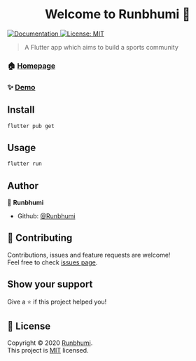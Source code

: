 <h1 align="center">Welcome to Runbhumi 👋</h1>
<p>
  <a href="https://flutter.dev/docs/get-started/install" target="_blank">
    <img alt="Documentation" src="https://img.shields.io/badge/documentation-yes-brightgreen.svg" />
  </a>
  <a href="https://github.com/Runbhumi/Runbhumi/blob/master/LICENSE" target="_blank">
    <img alt="License: MIT" src="https://img.shields.io/badge/License-MIT-yellow.svg" />
  </a>
</p>

> A Flutter app which aims to build a sports community

### 🏠 [Homepage](https://runbhumi.github.io/our-team/)

### ✨ [Demo](https://xd.adobe.com/view/94f928d5-ae2f-4def-8fc8-0b3d7db66514-c1aa/)

## Install

```sh
flutter pub get
```

## Usage

```sh
flutter run
```

## Author

👤 **Runbhumi**

* Github: [@Runbhumi](https://github.com/Runbhumi)

## 🤝 Contributing

Contributions, issues and feature requests are welcome!<br />Feel free to check [issues page](https://github.com/Runbhumi/Runbhumi/issues). 

## Show your support

Give a ⭐️ if this project helped you!

## 📝 License

Copyright © 2020 [Runbhumi](https://github.com/Runbhumi).<br />
This project is [MIT](https://github.com/Runbhumi/Runbhumi/blob/master/LICENSE) licensed.
